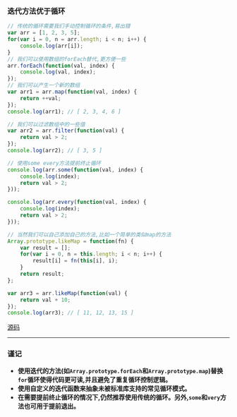 ### 迭代方法优于循环

```javascript
// 传统的循环需要我们手动控制循环的条件,易出错
var arr = [1, 2, 3, 5];
for(var i = 0, n = arr.length; i < n; i++) {
    console.log(arr[i]);
}
// 我们可以使用数组的forEach替代,更方便一些
arr.forEach(function(val, index) {
    console.log(val, index);
});
// 我们可以产生一个新的数组
var arr1 = arr.map(function(val, index) {
    return ++val;
});
console.log(arr1); // [ 2, 3, 4, 6 ]

// 我们可以过滤数组中的一些值
var arr2 = arr.filter(function(val) {
    return val > 2;
});
console.log(arr2); // [ 3, 5 ]

// 使用some every方法提前终止循环
console.log(arr.some(function(val, index) {
    console.log(index);
    return val > 2;
}));

console.log(arr.every(function(val, index) {
    console.log(index);
    return val > 2;
}));

// 当然我们可以自己添加自己的方法,比如一个简单的类似map的方法
Array.prototype.likeMap = function(fn) {
    var result = [];
    for(var i = 0, n = this.length; i < n; i++) {
        result[i] = fn(this[i], i);
    }
    return result;
};

var arr3 = arr.likeMap(function(val) {
    return val + 10;
});
console.log(arr3); // [ 11, 12, 13, 15 ]
```
[源码](item50/demo.js)

------

### 谨记
+ **使用迭代的方法(如`Array.prototype.forEach`和`Array.prototype.map`)替换`for`循环使得代码更可读,并且避免了重复循环控制逻辑。**
+ **使用自定义的迭代函数来抽象未被标准库支持的常见循环模式。**
+ **在需要提前终止循环的情况下,仍然推荐使用传统的循环。另外,`some`和`very`方法也可用于提前退出。**